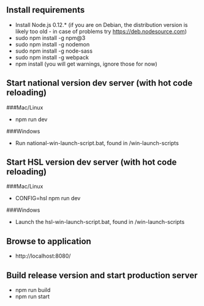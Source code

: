 ## Install requirements
- Install Node.js 0.12.*
  (if you are on Debian, the distribution version is likely too old -
  in case of problems try https://deb.nodesource.com)
- sudo npm install -g npm@3
- sudo npm install -g nodemon
- sudo npm install -g node-sass
- sudo npm install -g webpack
- npm install
  (you will get warnings, ignore those for now)

## Start national version dev server (with hot code reloading)

###Mac/Linux

- npm run dev

###Windows

- Run national-win-launch-script.bat, found in /win-launch-scripts

## Start HSL version dev server (with hot code reloading)

###Mac/Linux

- CONFIG=hsl npm run dev

###Windows

- Launch the hsl-win-launch-script.bat, found in /win-launch-scripts

## Browse to application 
- http://localhost:8080/

## Build release version and start production server
- npm run build
- npm run start
